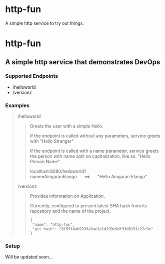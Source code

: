 # http-fun
A simple http service to try out things. 

# http-fun

## A simple http service that demonstrates DevOps

### Supported Endpoints
- /helloworld
- /versionz

### Examples

> /helloworld
>> Greets the user with a simple Hello. 
>>
>> If the endpoint is called without any parameters, service greets with "Hello Stranger"
>>
>> If the endpoint is called with a name parameter, service greets the person with name split on capitalization, like so. "Hello Person Name"
>> 
>> localhost:8080/helloworld?name=AingaranElango&nbsp;&nbsp;&nbsp;&nbsp;&nbsp;&nbsp;==>&nbsp;&nbsp;&nbsp;&nbsp;&nbsp;&nbsp;"Hello Aingaran Elango"
>
> /versionz
>> Provides information on Application.
>>
>> Currently, configured to present latest SHA hash from its repository and the name of the project.
>>
>> ```
>> {
>>  "name": "http-fun",
>>  "git hash": "8f55f4ab9293a3ae1e1d199e9df33d8191c22c9e"
>> }
>> ```

### Setup

Will be updated soon...
